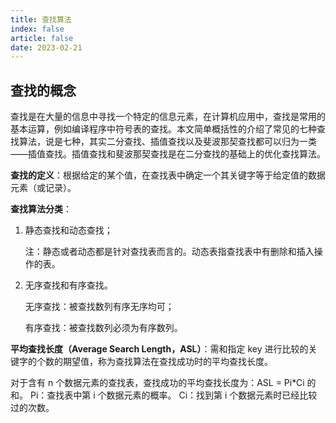 ```yaml
---
title: 查找算法
index: false
article: false
date: 2023-02-21
---
```


## 查找的概念

查找是在大量的信息中寻找一个特定的信息元素，在计算机应用中，查找是常用的基本运算，例如编译程序中符号表的查找。本文简单概括性的介绍了常见的七种查找算法，说是七种，其实二分查找、插值查找以及斐波那契查找都可以归为一类——插值查找。插值查找和斐波那契查找是在二分查找的基础上的优化查找算法。

**查找的定义**：根据给定的某个值，在查找表中确定一个其关键字等于给定值的数据元素（或记录）。

**查找算法分类**：

1. 静态查找和动态查找；

    注：静态或者动态都是针对查找表而言的。动态表指查找表中有删除和插入操作的表。

2. 无序查找和有序查找。

    无序查找：被查找数列有序无序均可；

    有序查找：被查找数列必须为有序数列。

**平均查找长度（Average Search Length，ASL）**：需和指定 key 进行比较的关键字的个数的期望值，称为查找算法在查找成功时的平均查找长度。
  
对于含有 n 个数据元素的查找表，查找成功的平均查找长度为：ASL = Pi*Ci 的和。
  Pi：查找表中第 i 个数据元素的概率。
  Ci：找到第 i 个数据元素时已经比较过的次数。

